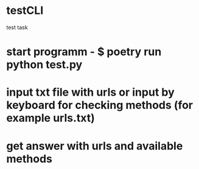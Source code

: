 # testCLI
test task
# start programm - $ poetry run python test.py
# input txt file with urls or input by keyboard for checking methods (for example urls.txt)
# get answer with urls and available methods
